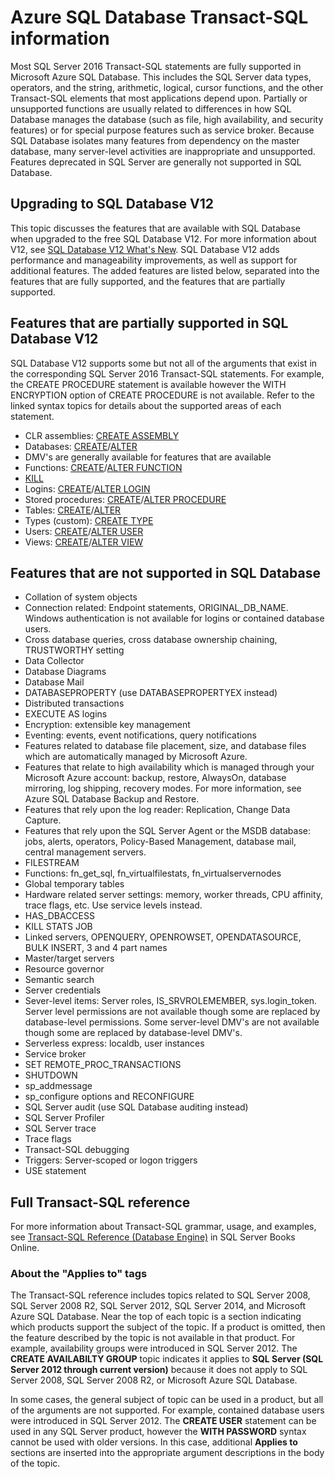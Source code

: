 <properties
   pageTitle="Azure SQL Database Transact-SQL Information | Microsoft Azure"
   description="Transact-SQL statements in Azure SQL Database"
   services="sql-database"
   documentationCenter=""
   authors="BYHAM"
   manager="jeffreyg"
   editor=""
   tags=""/>

<tags
   ms.service="sql-database"
   ms.devlang="na"
   ms.topic="article"
   ms.tgt_pltfrm="na"
   ms.workload="data-management"
   ms.date="08/07/2015"
   ms.author="rick.byham@microsoft.com"/>

# Azure SQL Database Transact-SQL information

Most SQL Server 2016 Transact-SQL statements are fully supported in Microsoft Azure SQL Database. This includes the SQL Server data types, operators, and the string, arithmetic, logical, cursor functions, and the other Transact-SQL elements that most applications depend upon. Partially or unsupported functions are usually related to differences in how SQL Database manages the database (such as file, high availability, and security features) or for special purpose features such as service broker. Because SQL Database isolates many features from dependency on the master database, many server-level activities are inappropriate and unsupported. Features deprecated in SQL Server are generally not supported in SQL Database.

## Upgrading to SQL Database V12

This topic discusses the features that are available with SQL Database when upgraded to the free SQL Database V12. For more information about V12, see [SQL Database V12 What's New](sql-database-v12-whats-new.md). SQL Database V12 adds performance and manageability improvements, as well as support for additional features. The added features are listed below, separated into the features that are fully supported, and the features that are partially supported. 

## Features that are partially supported in SQL Database V12

SQL Database V12 supports some but not all of the arguments that exist in the corresponding SQL Server 2016 Transact-SQL statements. For example, the CREATE PROCEDURE statement is available however the WITH ENCRYPTION option of CREATE PROCEDURE is not available. Refer to the linked syntax topics for details about the supported areas of each statement.

- CLR assemblies: [CREATE ASSEMBLY](https://msdn.microsoft.com/library/ms189524.aspx)
- Databases: [CREATE](https://msdn.microsoft.com/library/dn268335.aspx )/[ALTER](https://msdn.microsoft.com/library/ms174269.aspx)
- DMV's are generally available for features that are available
- Functions: [CREATE](https://msdn.microsoft.com/library/ms186755.aspx)/[ALTER FUNCTION](https://msdn.microsoft.com/library/ms186967.aspx)
- [KILL](https://msdn.microsoft.com/library/ms173730.aspx) 
- Logins: [CREATE](https://msdn.microsoft.com/library/ms189751.aspx)/[ALTER LOGIN](https://msdn.microsoft.com/library/ms189828.aspx)
- Stored procedures: [CREATE](https://msdn.microsoft.com/library/ms187926.aspx)/[ALTER PROCEDURE](https://msdn.microsoft.com/library/ms189762.aspx)
- Tables: [CREATE](https://msdn.microsoft.com/library/dn305849.aspx)/[ALTER](https://msdn.microsoft.com/library/ms190273.aspx)
- Types (custom): [CREATE TYPE](https://msdn.microsoft.com/library/ms175007.aspx)
- Users: [CREATE](https://msdn.microsoft.com/library/ms173463.aspx)/[ALTER USER](https://msdn.microsoft.com/library/ms176060.aspx)
- Views: [CREATE](https://msdn.microsoft.com/library/ms187956.aspx)/[ALTER VIEW](https://msdn.microsoft.com/library/ms173846.aspx)

## Features that are not supported in SQL Database

- Collation of system objects
- Connection related: Endpoint statements, ORIGINAL_DB_NAME. Windows authentication is not available for logins or contained database users.
- Cross database queries, cross database ownership chaining, TRUSTWORTHY setting
- Data Collector
- Database Diagrams
- Database Mail
- DATABASEPROPERTY (use DATABASEPROPERTYEX instead)
- Distributed transactions
- EXECUTE AS logins
- Encryption: extensible key management
- Eventing: events, event notifications, query notifications
- Features related to database file placement, size, and database files which are automatically managed by Microsoft Azure.
- Features that relate to high availability which is managed through your Microsoft Azure account: backup, restore, AlwaysOn, database mirroring, log shipping, recovery modes. For more information, see Azure SQL Database Backup and Restore.
- Features that rely upon the log reader: Replication, Change Data Capture.
- Features that rely upon the SQL Server Agent or the MSDB database: jobs, alerts, operators, Policy-Based Management, database mail, central management servers.
- FILESTREAM
- Functions: fn_get_sql, fn_virtualfilestats, fn_virtualservernodes
- Global temporary tables
- Hardware related server settings: memory, worker threads, CPU affinity, trace flags, etc. Use service levels instead.
- HAS_DBACCESS
- KILL STATS JOB
- Linked servers, OPENQUERY, OPENROWSET, OPENDATASOURCE, BULK INSERT, 3 and 4 part names
- Master/target servers
- Resource governor
- Semantic search
- Server credentials
- Sever-level items: Server roles, IS_SRVROLEMEMBER, sys.login_token. Server level permissions are not available though some are replaced by database-level permissions. Some server-level DMV's are not available though some are replaced by database-level DMV's.
- Serverless express: localdb, user instances
- Service broker
- SET REMOTE_PROC_TRANSACTIONS
- SHUTDOWN
- sp_addmessage
- sp_configure options and RECONFIGURE
- SQL Server audit (use SQL Database auditing instead)
- SQL Server Profiler
- SQL Server trace
- Trace flags
- Transact-SQL debugging
- Triggers: Server-scoped or logon triggers
- USE statement

## Full Transact-SQL reference

For more information about Transact-SQL grammar, usage, and examples, see [Transact-SQL Reference (Database Engine)](https://msdn.microsoft.com/library/bb510741.aspx) in SQL Server Books Online. 

### About the "Applies to" tags

The Transact-SQL reference includes topics related to SQL Server 2008, SQL Server 2008 R2, SQL Server 2012, SQL Server 2014, and Microsoft Azure SQL Database. Near the top of each topic is a section indicating which products support the subject of the topic. If a product is omitted, then the feature described by the topic is not available in that product. For example, availability groups were introduced in SQL Server 2012. The **CREATE AVAILABILTY GROUP** topic indicates it applies to **SQL Server (SQL Server 2012 through current version)** because it does not apply to SQL Server 2008, SQL Server 2008 R2, or Microsoft Azure SQL Database.

In some cases, the general subject of topic can be used in a product, but all of the arguments are not supported. For example, contained database users were introduced in SQL Server 2012. The **CREATE USER** statement can be used in any SQL Server product, however the **WITH PASSWORD** syntax cannot be used with older versions. In this case, additional **Applies to** sections are inserted into the appropriate argument descriptions in the body of the topic.